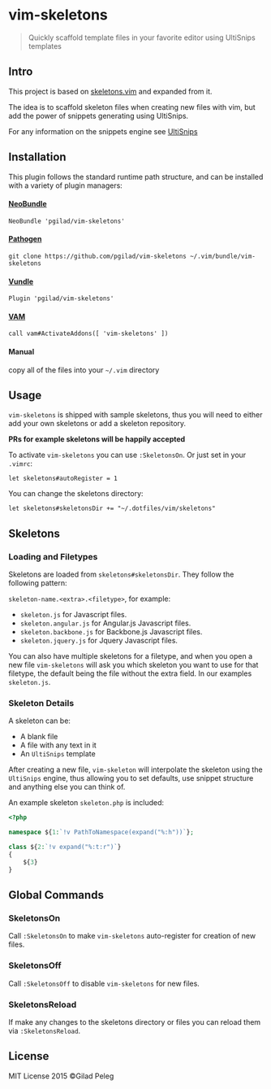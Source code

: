 # vim-skeletons

> Quickly scaffold template files in your favorite editor using UltiSnips templates

## Intro

This project is based on [skeletons.vim](https://github.com/tobyS/skeletons.vim) and expanded
from it.

The idea is to scaffold skeleton files when creating new files with vim, but add the power of
snippets generating using UltiSnips.

For any information on the snippets engine see [UltiSnips](https://github.com/SirVer/ultisnips)

## Installation

This plugin follows the standard runtime path structure, and can be installed with a variety of plugin managers:

#### [NeoBundle](https://github.com/Shougo/neobundle.vim)
`NeoBundle 'pgilad/vim-skeletons'`

#### [Pathogen](https://github.com/tpope/vim-pathogen)
`git clone https://github.com/pgilad/vim-skeletons ~/.vim/bundle/vim-skeletons`

#### [Vundle](https://github.com/gmarik/vundle)
`Plugin 'pgilad/vim-skeletons'`

#### [VAM](https://github.com/MarcWeber/vim-addon-manager)
`call vam#ActivateAddons([ 'vim-skeletons' ])`

####  Manual
copy all of the files into your `~/.vim` directory

## Usage

`vim-skeletons` is shipped with sample skeletons, thus you will need to either add your
own skeletons or add a skeleton repository.

**PRs for example skeletons will be happily accepted**

To activate `vim-skeletons` you can use `:SkeletonsOn`. Or just set in your `.vimrc`:
```vim
let skeletons#autoRegister = 1
```

You can change the skeletons directory:
```vim
let skeletons#skeletonsDir += "~/.dotfiles/vim/skeletons"
```

## Skeletons

### Loading and Filetypes

Skeletons are loaded from `skeletons#skeletonsDir`. They follow the following pattern:

`skeleton-name.<extra>.<filetype>`, for example:

- `skeleton.js` for Javascript files.
- `skeleton.angular.js` for Angular.js Javascript files.
- `skeleton.backbone.js` for Backbone.js Javascript files.
- `skeleton.jquery.js` for Jquery Javascript files.

You can also have multiple skeletons for a filetype, and when you open a new file `vim-skeletons` will ask you which
skeleton you want to use for that filetype, the default being the file without the extra field. In our examples `skeleton.js`.

### Skeleton Details

A skeleton can be:
- A blank file
- A file with any text in it
- An `UltiSnips` template

After creating a new file, `vim-skeleton` will interpolate the skeleton using the `UltiSnips` engine,
thus allowing you to set defaults, use snippet structure and anything else you can think of.

An example skeleton `skeleton.php` is included:

```php
<?php

namespace ${1:`!v PathToNamespace(expand("%:h"))`};

class ${2:`!v expand("%:t:r")`}
{
    ${3}
}
```

## Global Commands

### SkeletonsOn

Call `:SkeletonsOn` to make `vim-skeletons` auto-register for creation of new files.

### SkeletonsOff

Call `:SkeletonsOff` to disable `vim-skeletons` for new files.

### SkeletonsReload

If make any changes to the skeletons directory or files you can reload them via `:SkeletonsReload`.

## License

MIT License 2015 ©Gilad Peleg
